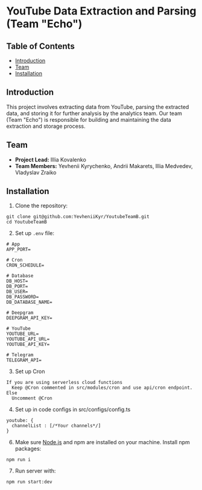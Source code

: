 # YouTube Data Extraction and Parsing (Team "Echo")

## Table of Contents

- [Introduction](#introduction)
- [Team](#team)
- [Installation](#installation)

## Introduction

This project involves extracting data from YouTube, parsing the extracted data, and storing it for further analysis by the analytics team. Our team (Team "Echo") is responsible for building and maintaining the data extraction and storage process.

## Team

- **Project Lead:** Illia Kovalenko
- **Team Members:** Yevhenii Kyrychenko, Andrii Makarets, Illia Medvedev, Vladyslav Zraiko

## Installation

1. Clone the repository:
```
git clone git@github.com:YevheniiKyr/YoutubeTeamB.git
cd YoutubeTeamB
```
2. Set up `.env` file:
```
# App
APP_PORT=

# Cron
CRON_SCHEDULE=

# Database
DB_HOST= 
DB_PORT=
DB_USER=
DB_PASSWORD=
DB_DATABASE_NAME= 

# Deepgram
DEEPGRAM_API_KEY=

# YouTube
YOUTUBE_URL=
YOUTUBE_API_URL=
YOUTUBE_API_KEY= 

# Telegram
TELEGRAM_API=
```

3. Set up Cron
```
If you are using serverless cloud functions 
  Keep @Cron commented in src/modules/cron and use api/cron endpoint.
Else
  Uncomment @Cron
```
4. Set up in code configs in src/configs/config.ts
```
youtube: {
  channelList : [/*Your channels*/]
}
``` 
6. Make sure [Node.js](https://nodejs.org/en) and npm are installed on your machine.
Install npm packages:
```
npm run i
```
7. Run server with:
```
npm run start:dev
```
